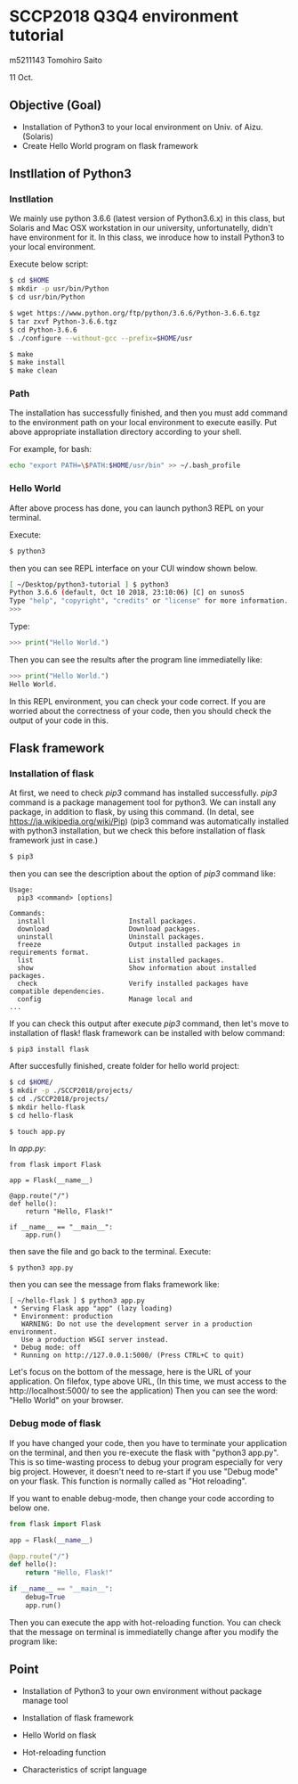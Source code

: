 # SCCP2018 Q3Q4 environment tutorial
m5211143 Tomohiro Saito

11 Oct.

## Objective (Goal)

* Installation of Python3 to your local environment on Univ. of Aizu. (Solaris)
* Create Hello World program on flask framework

## Instllation of Python3
### Instllation
We mainly use python 3.6.6 (latest version of Python3.6.x) in this class, but Solaris and Mac OSX workstation in our university, unfortunatelly, didn't have environment for it.
In this class, we inroduce how to install Python3 to your local environment.

Execute below script:

```sh
$ cd $HOME
$ mkdir -p usr/bin/Python
$ cd usr/bin/Python

$ wget https://www.python.org/ftp/python/3.6.6/Python-3.6.6.tgz
$ tar zxvf Python-3.6.6.tgz
$ cd Python-3.6.6
$ ./configure --without-gcc --prefix=$HOME/usr

$ make
$ make install
$ make clean
```

### Path
The installation has successfully finished, and then you must add command to the environment path on your local environment to execute easilly.
Put above appropriate installation directory according to your shell.

For example, for bash:

```sh
echo "export PATH=\$PATH:$HOME/usr/bin" >> ~/.bash_profile
```

### Hello World
After above process has done, you can launch python3 REPL on your terminal.


Execute:
```sh
$ python3
```

then you can see REPL interface on your CUI window shown below.

```sh
[ ~/Desktop/python3-tutorial ] $ python3
Python 3.6.6 (default, Oct 10 2018, 23:10:06) [C] on sunos5
Type "help", "copyright", "credits" or "license" for more information.
>>> 
```

Type:

```py
>>> print("Hello World.")
```

Then you can see the results after the program line immediatelly like:

```py
>>> print("Hello World.")
Hello World.
```

In this REPL environment, you can check your code correct.
If you are worried about the correctness of your code, then you should check the output of your code in this.


## Flask framework
### Installation of flask
At first, we need to check *pip3* command has installed successfully.
*pip3* command is a package management tool for python3.
We can install any package, in addition to flask, by using this command.
(In detal, see https://ja.wikipedia.org/wiki/Pip)
(pip3 command was automatically installed with python3 installation, but we check this before installation of flask framework just in case.)

```sh
$ pip3
```

then you can see the description about the option of *pip3* command like:

```
Usage:   
  pip3 <command> [options]

Commands:
  install                     Install packages.
  download                    Download packages.
  uninstall                   Uninstall packages.
  freeze                      Output installed packages in requirements format.
  list                        List installed packages.
  show                        Show information about installed packages.
  check                       Verify installed packages have compatible dependencies.
  config                      Manage local and
...
```

If you can check this output after execute *pip3* command, then let's move to installation of flask!
flask framework can be installed with below command:

```
$ pip3 install flask
```

After succesfully finished, create folder for hello world project:

```sh
$ cd $HOME/
$ mkdir -p ./SCCP2018/projects/
$ cd ./SCCP2018/projects/
$ mkdir hello-flask
$ cd hello-flask

$ touch app.py
```

In *app.py*:

```
from flask import Flask

app = Flask(__name__)

@app.route("/")
def hello():
    return "Hello, Flask!"

if __name__ == "__main__":
    app.run()
```

then save the file and go back to the terminal.
Execute:

```
$ python3 app.py
```

then you can see the message from flaks framework like:

```
[ ~/hello-flask ] $ python3 app.py
 * Serving Flask app "app" (lazy loading)
 * Environment: production
   WARNING: Do not use the development server in a production environment.
   Use a production WSGI server instead.
 * Debug mode: off
 * Running on http://127.0.0.1:5000/ (Press CTRL+C to quit)
```

Let's focus on the bottom of the message, here is the URL of your application.
On filefox, type above URL, (In this time, we must access to the http://localhost:5000/ to see the application)
Then you can see the word: "Hello World" on your browser.

### Debug mode of flask
If you have changed your code, then you have to terminate your application on the terminal, and then you re-execute the flask with "python3 app.py".
This is so time-wasting process to debug your program especially for very big project.
However, it doesn't need to re-start if you use "Debug mode" on your flask.
This function is normally called as "Hot reloading".

If you want to enable debug-mode, then change your code according to below one.

```py
from flask import Flask

app = Flask(__name__)

@app.route("/")
def hello():
    return "Hello, Flask!"

if __name__ == "__main__":
    debug=True
    app.run()
```

Then you can execute the app with hot-reloading function.
You can check that the message on terminal is immediatelly change after you modify the program like:


## Point
* Installation of Python3 to your own environment without package manage tool
* Installation of flask framework

* Hello World on flask
* Hot-reloading function
* Characteristics of script language


